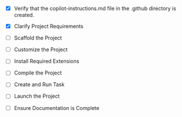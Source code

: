 <!-- Use this file to provide workspace-specific custom instructions to Copilot. For more details, visit https://code.visualstudio.com/docs/copilot/copilot-customization#_use-a-githubcopilotinstructionsmd-file -->
- [x] Verify that the copilot-instructions.md file in the .github directory is created.

- [x] Clarify Project Requirements

- [ ] Scaffold the Project

- [ ] Customize the Project

- [ ] Install Required Extensions

- [ ] Compile the Project

- [ ] Create and Run Task

- [ ] Launch the Project

- [ ] Ensure Documentation is Complete

